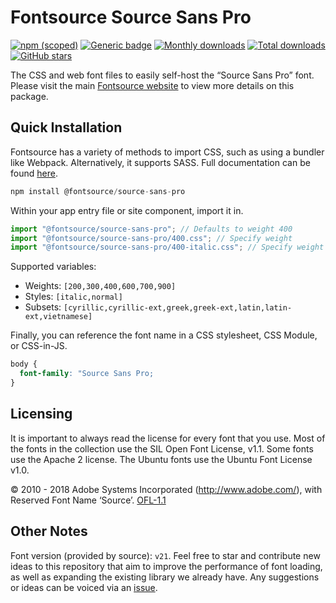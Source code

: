 # Fontsource Source Sans Pro

[![npm (scoped)](https://img.shields.io/npm/v/@fontsource/source-sans-pro?color=brightgreen)](https://www.npmjs.com/package/@fontsource/source-sans-pro) [![Generic badge](https://img.shields.io/badge/fontsource-passing-brightgreen)](https://github.com/fontsource/fontsource) [![Monthly downloads](https://badgen.net/npm/dm/@fontsource/source-sans-pro)](https://github.com/fontsource/fontsource) [![Total downloads](https://badgen.net/npm/dt/@fontsource/source-sans-pro)](https://github.com/fontsource/fontsource) [![GitHub stars](https://img.shields.io/github/stars/fontsource/fontsource.svg?style=social&label=Star)](https://github.com/fontsource/fontsource/stargazers)

The CSS and web font files to easily self-host the “Source Sans Pro” font. Please visit the main [Fontsource website](https://fontsource.org/fonts/source-sans-pro) to view more details on this package.

## Quick Installation

Fontsource has a variety of methods to import CSS, such as using a bundler like Webpack. Alternatively, it supports SASS. Full documentation can be found [here](https://beta.fontsource.org/docs/getting-started/introduction).

```javascript
npm install @fontsource/source-sans-pro
```

Within your app entry file or site component, import it in.

```javascript
import "@fontsource/source-sans-pro"; // Defaults to weight 400
import "@fontsource/source-sans-pro/400.css"; // Specify weight
import "@fontsource/source-sans-pro/400-italic.css"; // Specify weight and style

```

Supported variables:
- Weights: `[200,300,400,600,700,900]`
- Styles: `[italic,normal]`
- Subsets: `[cyrillic,cyrillic-ext,greek,greek-ext,latin,latin-ext,vietnamese]`

Finally, you can reference the font name in a CSS stylesheet, CSS Module, or CSS-in-JS.

```css
body {
  font-family: "Source Sans Pro;
}
```

## Licensing
It is important to always read the license for every font that you use.
Most of the fonts in the collection use the SIL Open Font License, v1.1. Some fonts use the Apache 2 license. The Ubuntu fonts use the Ubuntu Font License v1.0.

© 2010 - 2018 Adobe Systems Incorporated (http://www.adobe.com/), with Reserved Font Name ‘Source’.
[OFL-1.1](http://scripts.sil.org/OFL)

## Other Notes
Font version (provided by source): `v21`.
Feel free to star and contribute new ideas to this repository that aim to improve the performance of font loading, as well as expanding the existing library we already have. Any suggestions or ideas can be voiced via an [issue](https://github.com/fontsource/fontsource/issues).